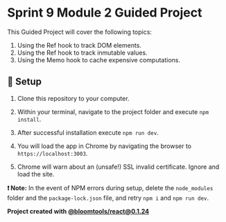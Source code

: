 # Sprint 9 Module 2 Guided Project

This Guided Project will cover the following topics:

1. Using the Ref hook to track DOM elements.
2. Using the Ref hook to track inmutable values.
3. Using the Memo hook to cache expensive computations.

## 💾 Setup

1. Clone this repository to your computer.

2. Within your terminal, navigate to the project folder and execute `npm install`.

3. After successful installation execute `npm run dev`.

4. You will load the app in Chrome by navigating the browser to `https://localhost:3003`.

5. Chrome will warn about an (unsafe!) SSL invalid certificate. Ignore and load the site.

**❗ Note:** In the event of NPM errors during setup, delete the `node_modules` folder and the `package-lock.json` file, and retry `npm i` and `npm run dev`.

**Project created with [@bloomtools/react@0.1.24](https://github.com/bloominstituteoftechnology/npm-tools-react)**
